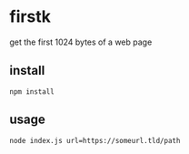 # firstk
get the first 1024 bytes of a web page

## install

```
npm install
```

## usage

```
node index.js url=https://someurl.tld/path
```
